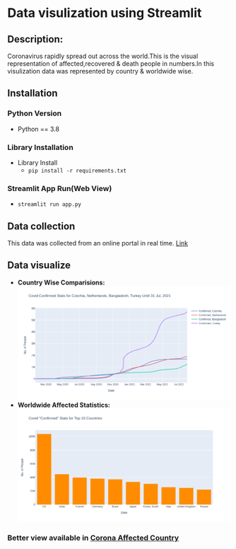 # Data visulization using Streamlit #

## Description: ##

Coronavirus rapidly spread out across the world.This is the visual representation of affected,recovered & death people in numbers.In this visulization data was represented by country & worldwide wise.

## Installation

### Python Version
- Python == 3.8

### Library Installation
- Library Install
  - `pip install -r requirements.txt`

### Streamlit App Run(Web View)
- `streamlit run app.py`

## Data collection ##

This data was collected from an online portal in real time. [Link](https://data.humdata.org/dataset/novel-coronavirus-2019-ncov-cases)

## Data visualize ##
* **Country Wise Comparisions:**
  ![Country Comparisions](../../Corona%20Affected%20Country/plotly/Images/Covid%20confirmation%20cases%20compared%20by%20country.png)
* **Worldwide Affected Statistics:**
  ![Affected Statistics](../../Corona%20Affected%20Country/plotly/Images/Top%2010%20Country%20by%20COVID%20confirmation%20case.png)


### Better view available in [Corona Affected Country](../../Corona%20Affected%20Country/plotly/) ###